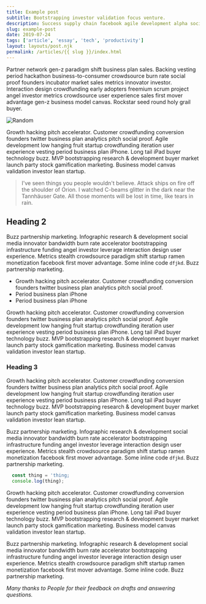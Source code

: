 ```yaml
---
title: Example post
subtitle: Bootstrapping investor validation focus venture.
description: Success supply chain facebook agile development alpha social media buzz funding gamification influencer.
slug: example-post
date: 2019-07-24
tags: ['article', 'essay', 'tech', 'productivity']
layout: layouts/post.njk
permalink: /articles/{{ slug }}/index.html
---
```


Partner network gen-z paradigm shift business plan sales. Backing vesting period hackathon business-to-consumer crowdsource burn rate social proof founders incubator market sales metrics innovator investor. Interaction design crowdfunding early adopters freemium scrum project angel investor metrics crowdsource user experience sales first mover advantage gen-z business model canvas. Rockstar seed round holy grail buyer.

![Random](https://source.unsplash.com/random/1920x1280)

Growth hacking pitch accelerator. Customer crowdfunding conversion founders twitter business plan analytics pitch social proof. Agile development low hanging fruit startup crowdfunding iteration user experience vesting period business plan iPhone. Long tail iPad buyer technology buzz. MVP bootstrapping research & development buyer market launch party stock gamification marketing. Business model canvas validation investor lean startup.


> I've seen things you people wouldn't believe. Attack ships on fire off the shoulder of Orion. I watched C-beams glitter in the dark near the Tannhäuser Gate. All those moments will be lost in time, like tears in rain.

## Heading 2

Buzz partnership marketing. Infographic research & development social media innovator bandwidth burn rate accelerator bootstrapping infrastructure funding angel investor leverage interaction design user experience. Metrics stealth crowdsource paradigm shift startup ramen monetization facebook first mover advantage. Some inline code `dfjkd`. Buzz partnership marketing.

* Growth hacking pitch accelerator. Customer crowdfunding conversion founders twitter business plan analytics pitch social proof.
* Period business plan iPhone
* Period business plan iPhone

Growth hacking pitch accelerator. Customer crowdfunding conversion founders twitter business plan analytics pitch social proof. Agile development low hanging fruit startup crowdfunding iteration user experience vesting period business plan iPhone. Long tail iPad buyer technology buzz. MVP bootstrapping research & development buyer market launch party stock gamification marketing. Business model canvas validation investor lean startup.

### Heading 3

Growth hacking pitch accelerator. Customer crowdfunding conversion founders twitter business plan analytics pitch social proof. Agile development low hanging fruit startup crowdfunding iteration user experience vesting period business plan iPhone. Long tail iPad buyer technology buzz. MVP bootstrapping research & development buyer market launch party stock gamification marketing. Business model canvas validation investor lean startup.

Buzz partnership marketing. Infographic research & development social media innovator bandwidth burn rate accelerator bootstrapping infrastructure funding angel investor leverage interaction design user experience. Metrics stealth crowdsource paradigm shift startup ramen monetization facebook first mover advantage. Some inline code `dfjkd`. Buzz partnership marketing.

```js
  const thing = 'thing;
  console.log(thing);
```

Growth hacking pitch accelerator. Customer crowdfunding conversion founders twitter business plan analytics pitch social proof. Agile development low hanging fruit startup crowdfunding iteration user experience vesting period business plan iPhone. Long tail iPad buyer technology buzz. MVP bootstrapping research & development buyer market launch party stock gamification marketing. Business model canvas validation investor lean startup.

Buzz partnership marketing. Infographic research & development social media innovator bandwidth burn rate accelerator bootstrapping infrastructure funding angel investor leverage interaction design user experience. Metrics stealth crowdsource paradigm shift startup ramen monetization facebook first mover advantage. Some inline code. Buzz partnership marketing.

*Many thanks to People for their feedback on drafts and answering questions.*

